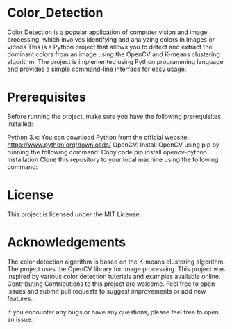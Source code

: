 # Color_Detection
Color Detection is a popular application of computer vision and image processing, which involves identifying and analyzing colors in images or videos
This is a Python project that allows you to detect and extract the dominant colors from an image using the OpenCV and K-means clustering algorithm. The project is implemented using Python programming language and provides a simple command-line interface for easy usage.

# Prerequisites
Before running the project, make sure you have the following prerequisites installed:

Python 3.x: You can download Python from the official website: https://www.python.org/downloads/
OpenCV: Install OpenCV using pip by running the following command:
Copy code
pip install opencv-python
Installation
Clone this repository to your local machine using the following command:

# License
This project is licensed under the MIT License.

# Acknowledgements
The color detection algorithm is based on the K-means clustering algorithm.
The project uses the OpenCV library for image processing.
This project was inspired by various color detection tutorials and examples available online.
Contributing
Contributions to this project are welcome. Feel free to open issues and submit pull requests to suggest improvements or add new features.

If you encounter any bugs or have any questions, please feel free to open an issue.

